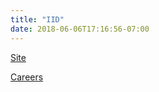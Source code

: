 ```yaml
---
title: "IID"
date: 2018-06-06T17:16:56-07:00
---
```


[Site]

[Careers]

[Site]: https://www.iid.com/home
[Careers]: https://www.iid.com/departments/human-resources/job-postings